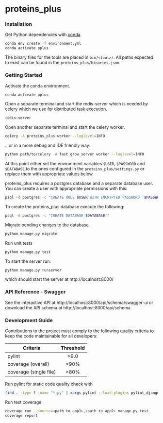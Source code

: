 # proteins_plus


### Installation

Get Python dependencies with [conda](https://docs.conda.io/en/latest/miniconda.html).
```bash
conda env create -f environment.yml
conda activate pplus
```

The binary files for the tools are placed in `bin/<tool>/`. All paths expected to exist can be found in the `proteins_plus/binaries.json`.

### Getting Started

Activate the conda environment.
```bash
conda activate pplus
```

Open a separate terminal and start the redis-server which is needed by celery which
we use for distributed task execution.
```bash
redis-server
```

Open another separate terminal and start the celery worker.
```bash
celery -A proteins_plus worker --loglevel=INFO
```
...or in a more debug and IDE friendly way:
```bash
python path/to/celery -A fast_grow_server worker --loglevel=INFO
```

At this point either set the environment variables `$USER`, `$PASSWORD` and
`$DATABASE` to the ones configured in the `proteins_plus/settings.py` or
replace them with appropriate values below.

proteins_plus requires a postgres database and a separate database user.
You can create a user with appropriate permissions with this:
```bash
psql -d postgres -c "CREATE ROLE $USER WITH ENCRYPTED PASSWORD '$PASSWORD'; ALTER ROLE $USER WITH LOGIN CREATEDB;"
```
To create the proteins_plus database execute the following:
```bash
psql -d postgres -c "CREATE DATABASE $DATABASE;"
```

Migrate pending changes to the database.
```bash
python manage.py migrate
```

Run unit tests
```bash
python manage.py test
```

To start the server run:
```bash
python manage.py runserver
```
which should start the server at http://localhost:8000/

### API Reference - Swagger

See the interactive API at http://localhost:8000/api/schema/swagger-ui
or download the API schema at http://localhost:8000/api/schema

### Development Guide

Contributions to the project must comply to the following quality criteria to keep the
code maintainable for all developers:

| Criteria               | Threshold     |
| -------------          |:-------------:|
| pylint                 | \>9.0         |
| coverage (overall)     | \>90%         |
| coverage (single file) | \>80%         |


Run pylint for static code quality check with
```bash
find . -type f -name "*.py" | xargs pylint --load-plugins pylint_django --django-settings-module=proteins_plus.settings
```

Run test coverage
```bash
coverage run --source=<path_to_app1>,<path_to_app2> manage.py test
coverage report
```
